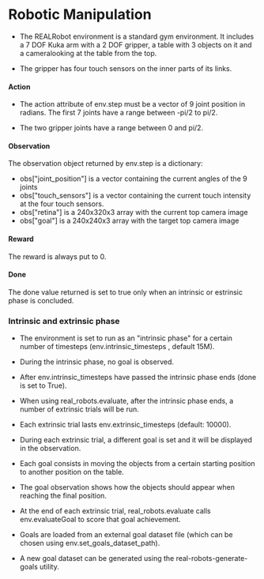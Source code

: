 # Robotic Manipulation

* The REALRobot environment is a standard gym environment.
It includes a 7 DOF Kuka arm with a 2 DOF gripper, a table with 3 objects on it and a cameralooking at the table from the top.

* The gripper has four touch sensors on the inner parts of its links.

#### Action

* The action attribute of env.step must be a vector of 9 joint position in radians. The first 7 joints have a range between -pi/2 to pi/2.

* The two gripper joints have a range between 0 and pi/2.

#### Observation

The observation object returned by env.step is a dictionary:
* obs["joint_position"] is a vector containing the current angles of the 9 joints
* obs["touch_sensors"] is a vector containing the current touch intensity at the four touch sensors.
* obs["retina"] is a 240x320x3 array with the current top camera image
* obs["goal"] is a 240x240x3 array with the target top camera image

#### Reward

The reward is always put to 0.

#### Done

The done value returned is set to true only when an intrinsic or estrinsic phase is concluded.

### Intrinsic and extrinsic phase

* The environment is set to run as an "intrinsic phase" for a certain number of timesteps (env.intrinsic_timesteps , default 15M).
* During the intrinsic phase, no goal is observed.

* After env.intrinsic_timesteps have passed the intrinsic phase ends (done is set to True).

* When using real_robots.evaluate, after the intrinsic phase ends, a number of extrinsic trials will be run.

* Each extrinsic trial lasts env.extrinsic_timesteps (default: 10000).

* During each extrinsic trial, a different goal is set and it will be displayed in the observation.

* Each goal consists in moving the objects from a certain starting position to another position on the table.

* The goal observation shows how the objects should appear when reaching the final position.

* At the end of each extrinsic trial, real_robots.evaluate calls env.evaluateGoal to score that goal achievement.

* Goals are loaded from an external goal dataset file (which can be chosen using env.set_goals_dataset_path).

* A new goal dataset can be generated using the real-robots-generate-goals utility.
